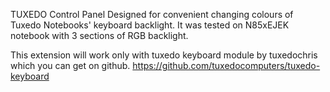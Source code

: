 TUXEDO Control Panel
Designed for convenient changing colours of Tuxedo Notebooks' keyboard backlight.
It was tested on N85xEJEK notebook with 3 sections of RGB backlight.

This extension will work only with tuxedo keyboard module by tuxedochris which you can get on github.
https://github.com/tuxedocomputers/tuxedo-keyboard
